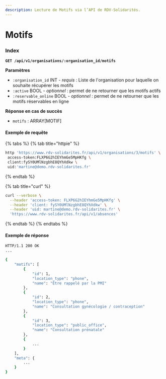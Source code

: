 ```yaml
---
description: Lecture de Motifs via l’API de RDV-Solidarités.
---
```


# Motifs

### Index

**`GET /api/v1/organisations/:organisation_id/motifs`**

**Paramètres**

* `:organisation_id` INT - _requis_ : Liste de l'organisation pour laquelle on souhaite récupérer les motifs
* `:active` BOOL - _optionnel_ : permet de ne retourner que les motifs actifs
* `:reservable_online` BOOL - _optionnel_ : permet de ne retourner que les motifs réservables en ligne

**Réponse en cas de succès**

* `motifs` : ARRAY\[MOTIF]

#### Exemple de requête

{% tabs %}
{% tab title="httpie" %}
```bash
http 'https://www.rdv-solidarites.fr/api/v1/organisations/3/motifs' \
 access-token:FLXP6G2hIEYhmGe5MpHKfg \
 client:fySY0UMlNzgbhE8QYhXdkw \
 uid:'martine@demo.rdv-solidarites.fr'
```
{% endtab %}

{% tab title="curl" %}
```bash
curl --verbose \
  --header 'access-token: FLXP6G2hIEYhmGe5MpHKfg' \
  --header 'client: fySY0UMlNzgbhE8QYhXdkw' \
  --header 'uid: martine@demo.rdv-solidarites.fr' \
  'https://www.rdv-solidarites.fr/api/v1/absences'
```
{% endtab %}
{% endtabs %}

#### Exemple de réponse

```bash
HTTP/1.1 200 OK
...

{
    "motifs": [
        {
            "id": 1,
            "location_type": "phone",
            "name": "Être rappelé par la PMI"
        },
        {
            "id": 2,
            "location_type": "phone",
            "name": "Consultation gynécologie / contraception"
        },
        {
            "id": 3,
            "location_type": "public_office",
            "name": "Consultation prénatale"
        },
        {
            ...
        }
    ],
    "meta": {
        ...
    }
}
```

###
